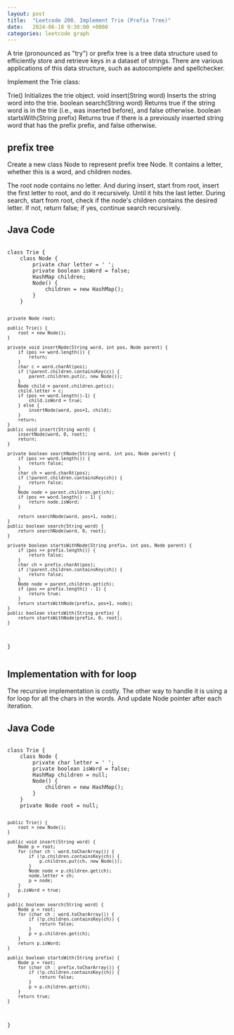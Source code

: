 ```yaml
---
layout: post
title:  "Leetcode 208. Implement Trie (Prefix Tree)"
date:   2024-06-18 9:30:00 +0000
categories: leetcode graph
---
```


A trie (pronounced as "try") or prefix tree is a tree data structure used to efficiently store and retrieve keys in a dataset of strings. There are various applications of this data structure, such as autocomplete and spellchecker.

Implement the Trie class:

Trie() Initializes the trie object.
void insert(String word) Inserts the string word into the trie.
boolean search(String word) Returns true if the string word is in the trie (i.e., was inserted before), and false otherwise.
boolean startsWith(String prefix) Returns true if there is a previously inserted string word that has the prefix prefix, and false otherwise.

<h2> prefix tree </h2>
Create a new class Node to represent prefix tree Node. It contains a letter, whether this is a word, and children nodes.

The root node contains no letter. And during insert, start from root, insert the first letter to root, and do it recursively. Until it hits the last letter.
During search, start from root, check if the node's children contains the desired letter. If not, return false; if yes, continue search recursively.

<h2> Java Code </h2>
<pre>
<code>
class Trie {
    class Node {
        private char letter = ' ';
        private boolean isWord = false;
        HashMap<Character, Node> children;
        Node() {
            children = new HashMap<Character, Node>();
        }
    }

    private Node root;

    public Trie() {
        root = new Node();
    }
    
    private void insertNode(String word, int pos, Node parent) {
        if (pos >= word.length()) {
            return;
        }
        char c = word.charAt(pos);
        if (!parent.children.containsKey(c)) {
            parent.children.put(c, new Node());
        }
        Node child = parent.children.get(c);
        child.letter = c;
        if (pos == word.length()-1) {
            child.isWord = true;
        } else {
            insertNode(word, pos+1, child);
        }
        return;
    }
    public void insert(String word) {
        insertNode(word, 0, root);
        return;
    }
    
    private boolean searchNode(String word, int pos, Node parent) {
        if (pos >= word.length()) {
            return false;
        }
        char ch = word.charAt(pos);
        if (!parent.children.containsKey(ch)) {
            return false;
        }
        Node node = parent.children.get(ch);
        if (pos == word.length() - 1) {
            return node.isWord;
        }
        
        return searchNode(word, pos+1, node);
    }
    public boolean search(String word) {
        return searchNode(word, 0, root);
    }
    
    private boolean startsWithNode(String prefix, int pos, Node parent) {
        if (pos >= prefix.length()) {
            return false;
        }
        char ch = prefix.charAt(pos);
        if (!parent.children.containsKey(ch)) {
            return false;
        }
        Node node = parent.children.get(ch);
        if (pos == prefix.length() - 1) {
            return true;
        }
        return startsWithNode(prefix, pos+1, node);
    }
    public boolean startsWith(String prefix) {
        return startsWithNode(prefix, 0, root);
    }
}
</code>
</pre>

<h2> Implementation with for loop </h2>
The recursive implementation is costly. The other way to handle it is using a for loop for all the chars in the words. And update Node pointer after each iteration.


<h2> Java Code </h2>
<pre>
<code>
class Trie {
    class Node {
        private char letter = ' ';
        private boolean isWord = false;
        HashMap<Character, Node> children = null;
        Node() {
            children = new HashMap<Character, Node>();
        }
    }
    private Node root = null;

    public Trie() {
        root = new Node();        
    }
    
    public void insert(String word) {
        Node p = root;
        for (char ch : word.toCharArray()) {
            if (!p.children.containsKey(ch)) {
                p.children.put(ch, new Node());
            }
            Node node = p.children.get(ch);
            node.letter = ch;
            p = node;
        }
        p.isWord = true;
    }
    
    public boolean search(String word) {
        Node p = root;
        for (char ch : word.toCharArray()) {
            if (!p.children.containsKey(ch)) {
                return false;
            }
            p = p.children.get(ch);
        }
        return p.isWord;
    }
    
    public boolean startsWith(String prefix) {
        Node p = root;
        for (char ch : prefix.toCharArray()) {
            if (!p.children.containsKey(ch)) {
                return false;
            }
            p = p.children.get(ch);
        }
        return true;
    }
}
</code>
</pre>
